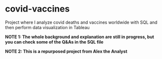 # covid-vaccines
Project where I analyze covid deaths and vaccines worldwide with SQL and then perform data visualization in Tableau

**NOTE 1: The whole background and explanation are still in progress, but you can check some of the Q&As in the SQL file**

**NOTE 2: This is a repurposed project from Alex the Analyst**
